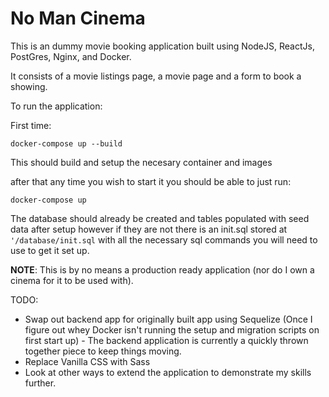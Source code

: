 # No Man Cinema

This is an dummy movie booking application built using NodeJS, ReactJs, PostGres, Nginx, and Docker.

It consists of a movie listings page, a movie page and a form to book a showing.

To run the application: 

First time: 
``` 
docker-compose up --build
```
This should build and setup the necesary container and images

after that any time you wish to start it you should be able to just run: 

```
docker-compose up
```

The database should already be created and tables populated with seed data after setup however if they are not there is an init.sql stored at `'/database/init.sql` with all the necessary sql commands you will need to use to get it set up.

__NOTE__: This is by no means a production ready application (nor do I own a cinema for it to be used with). 

TODO: 

* Swap out backend app for originally built app using Sequelize (Once I figure out whey Docker isn't running the setup and migration scripts on first start up) - The backend application is currently a quickly thrown together piece to keep things moving. 
* Replace Vanilla CSS with Sass
* Look at other ways to extend the application to demonstrate my skills further.

